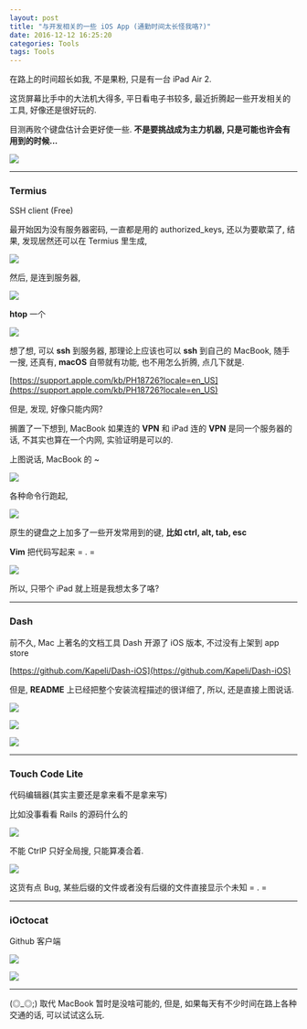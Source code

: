 ```yaml
---
layout: post
title: "与开发相关的一些 iOS App (通勤时间太长怪我咯?)"
date: 2016-12-12 16:25:20
categories: Tools
tags: Tools
---
```

<!--more-->


在路上的时间超长如我, 不是果粉, 只是有一台 iPad Air 2.

这货屏幕比手中的大法机大得多, 平日看电子书较多, 最近折腾起一些开发相关的工具, 好像还是很好玩的.

目测再败个键盘估计会更好使一些. **不是要挑战成为主力机器, 只是可能也许会有用到的时候...**

![](http://ww3.sinaimg.cn/large/62fdd4d5gw1faphivulnyj21kw0bznpd.jpg)

----------

### Termius

SSH client (Free)

最开始因为没有服务器密码, 一直都是用的 authorized_keys, 还以为要歇菜了, 结果, 发现居然还可以在 Termius 里生成,

![](http://ww3.sinaimg.cn/large/62fdd4d5gw1faphiq626aj21kw16o0x8.jpg)

然后, 是连到服务器,

![](http://ww3.sinaimg.cn/large/62fdd4d5gw1faphipyjgrj21kw16oaeu.jpg)

**htop** 一个

![](http://ww1.sinaimg.cn/large/62fdd4d5gw1faphimzvhqj21kw0jugru.jpg)

想了想, 可以 **ssh** 到服务器, 那理论上应该也可以 **ssh** 到自己的 MacBook, 随手一搜, 还真有, **macOS** 自带就有功能, 也不用怎么折腾, 点几下就是.

[https://support.apple.com/kb/PH18726?locale=en_US](https://support.apple.com/kb/PH18726?locale=en_US)

但是, 发现, 好像只能内网?

搁置了一下想到, MacBook 如果连的 **VPN** 和 iPad 连的 **VPN** 是同一个服务器的话, 不其实也算在一个内网, 实验证明是可以的.

上图说话, MacBook 的 ~

![](http://ww4.sinaimg.cn/large/62fdd4d5gw1faphit2safj21kw16on2x.jpg)

各种命令行跑起,

![](http://ww3.sinaimg.cn/large/62fdd4d5gw1faphiu595tj21kw16o10t.jpg)

原生的键盘之上加多了一些开发常用到的键, **比如 ctrl, alt, tab, esc**

**Vim** 把代码写起来 = . =

![](http://ww4.sinaimg.cn/large/62fdd4d5gw1faphitldyjj21kw16ogt7.jpg)

所以, 只带个 iPad 就上班是我想太多了咯?

---

### Dash

前不久, Mac 上著名的文档工具 Dash 开源了 iOS 版本, 不过没有上架到 app store

[https://github.com/Kapeli/Dash-iOS](https://github.com/Kapeli/Dash-iOS)

但是, **README** 上已经把整个安装流程描述的很详细了, 所以, 还是直接上图说话.

![](http://ww3.sinaimg.cn/large/62fdd4d5gw1faphip4gzsj21kw16owks.jpg)

![](http://ww4.sinaimg.cn/large/62fdd4d5gw1faphisfdc1j21kw16o455.jpg)

![](http://ww1.sinaimg.cn/large/62fdd4d5gw1faphipgxvsj21kw16ojy3.jpg)

---


### Touch Code Lite

代码编辑器(其实主要还是拿来看不是拿来写)

比如没事看看 Rails 的源码什么的

![](http://ww4.sinaimg.cn/large/62fdd4d5gw1faphirj6chj21kw16oqfu.jpg)

不能 CtrlP 只好全局搜, 只能算凑合着.

![](http://ww2.sinaimg.cn/large/62fdd4d5gw1faphis2pg2j21kw16owng.jpg)

这货有点 Bug, 某些后缀的文件或者没有后缀的文件直接显示个未知 = . =

---


### iOctocat

Github 客户端

![](http://ww1.sinaimg.cn/large/62fdd4d5gw1faphini8lpj21kw16odjw.jpg)

![](http://ww2.sinaimg.cn/large/62fdd4d5gw1faphinv0unj21kw16o42j.jpg)

----


(◎_◎;) 取代 MacBook 暂时是没啥可能的, 但是, 如果每天有不少时间在路上各种交通的话, 可以试试这么玩.
